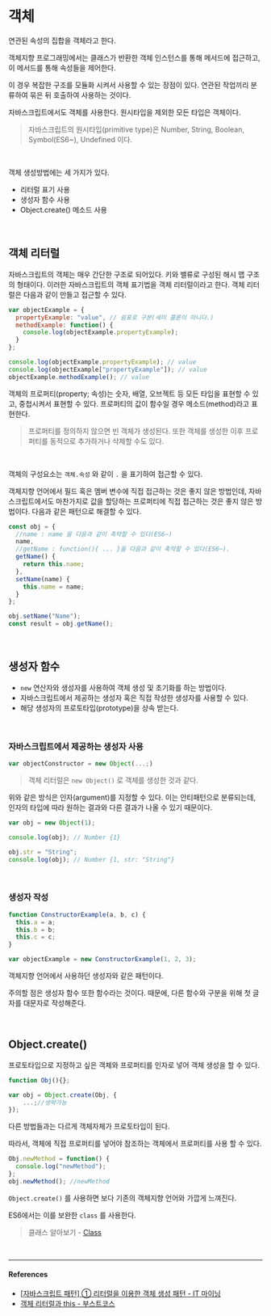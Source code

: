 # 객체

연관된 속성의 집합을 객체라고 한다.

객체지향 프로그래밍에서는 클래스가 반환한 객체 인스턴스를 통해 메서드에 접근하고, 이 메서드를 통해 속성들을 제어한다.

이 경우 복잡한 구조를 모듈화 시켜서 사용할 수 있는 장점이 있다. 연관된 작업끼리 분류하여 묶은 뒤 호출하여 사용하는 것이다.

자바스크립트에서도 객체를 사용한다. 원시타입을 제외한 모든 타입은 객체이다.

> 자바스크립트의 원시타입(primitive type)은 Number, String, Boolean, Symbol(ES6~), Undefined 이다.

<br/>

객체 생성방법에는 세 가지가 있다.

- 리터럴 표기 사용
- 생성자 함수 사용
- Object.create() 메소드 사용

<br/>

## 객체 리터럴

자바스크립트의 객체는 매우 간단한 구조로 되어있다. 키와 밸류로 구성된 해시 맵 구조의 형태이다. 이러한 자바스크립트의 객체 표기법을 객체 리터럴이라고 한다. 객체 리터럴은 다음과 같이 만들고 접근할 수 있다.

```js
var objectExample = {
  propertyExample: "value", // 쉼표로 구분(세미 콜론이 아니다.)
  methodExample: function() {
    console.log(objectExample.propertyExample);
  }
};

console.log(objectExample.propertyExample); // value
console.log(objectExample["propertyExample"]); // value
objectExample.methodExample(); // value
```

객체의 프로퍼티(property; 속성)는 숫자, 배열, 오브젝트 등 모든 타입을 표현할 수 있고, 중첩시켜서 표현할 수 있다. 프로퍼티의 값이 함수일 경우 메소드(method)라고 표현한다.

> 프로퍼티를 정의하지 않으면 빈 객체가 생성된다. 또한 객체를 생성한 이후 프로퍼티를 동적으로 추가하거나 삭제할 수도 있다.

<br/>

객체의 구성요소는 `객체.속성` 와 같이 `.` 을 표기하여 접근할 수 있다.

객체지향 언어에서 필드 혹은 멤버 변수에 직접 접근하는 것은 좋지 않은 방법인데, 자바 스크립트에서도 마찬가지로 값을 할당하는 프로퍼티에 직접 접근하는 것은 좋지 않은 방법이다. 다음과 같은 패턴으로 해결할 수 있다.

```js
const obj = {
  //name : name 을 다음과 같이 축약할 수 있다(ES6~)
  name,
  //getName : function(){ ... }을 다음과 같이 축약할 수 있다(ES6~).
  getName() {
    return this.name;
  },
  setName(name) {
    this.name = name;
  }
};

obj.setName("Name");
const result = obj.getName();
```

<br/>

## 생성자 함수

- `new` 연산자와 생성자를 사용하여 객체 생성 및 초기화를 하는 방법이다.
- 자바스크립트에서 제공하는 생성자 혹은 직접 작성한 생성자를 사용할 수 있다.
- 해당 생성자의 프로토타입(prototype)을 상속 받는다.

<br/>

### 자바스크립트에서 제공하는 생성자 사용

```js
var objectConstructor = new Object(...;)
```

> 객체 리터럴은 `new Object()` 로 객체를 생성한 것과 같다.

위와 같은 방식은 인자(argument)를 지정할 수 있다. 이는 안티패턴으로 분류되는데, 인자의 타입에 따라 원하는 결과와 다른 결과가 나올 수 있기 때문이다.

```js
var obj = new Object(1);

console.log(obj); // Number {1}

obj.str = "String";
console.log(obj); // Number {1, str: "String"}
```

<br/>

### 생성자 작성

```js
function ConstructorExample(a, b, c) {
  this.a = a;
  this.b = b;
  this.c = c;
}

var objectExample = new ConstructorExample(1, 2, 3);
```

객체지향 언어에서 사용하던 생성자와 같은 패턴이다.

주의할 점은 생성자 함수 또한 함수라는 것이다. 때문에, 다른 함수와 구분을 위해 첫 글자를 대문자로 작성해준다.

<br/>

## Object.create()

프로토타입으로 지정하고 싶은 객체와 프로퍼티를 인자로 넣어 객체 생성을 할 수 있다.

```js
function Obj(){};

var obj = Object.create(Obj, {
    ...;//생략가능
});
```

다른 방법들과는 다르게 객체자체가 프로토타입이 된다.

따라서, 객체에 직접 프로퍼티를 넣어야 참조하는 객체에서 프로퍼티를 사용 할 수 있다.

```js
Obj.newMethod = function() {
  console.log("newMethod");
};
obj.newMethod(); //newMethod
```

`Object.create()` 를 사용하면 보다 기존의 객체지향 언어와 가깝게 느껴진다.

ES6에서는 이를 보완한 `class` 를 사용한다.

> 클래스 알아보기 - [Class](https://github.com/Im-D/Dev-Docs/blob/master/Javascript/B_Class.md)

<br/>

---

#### References

- [[자바스크립트 패턴] ① 리터럴을 이용한 객체 생성 패턴 - IT 마이닝](https://itmining.tistory.com/73)
- [객체 리터럴과 this - 부스트코스](https://www.edwith.org/boostcourse-web/lecture/16779/)
